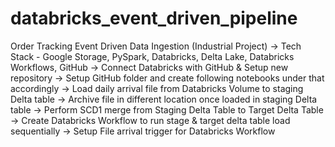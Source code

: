 # databricks_event_driven_pipeline

Order Tracking Event Driven Data Ingestion (Industrial Project)
-> Tech Stack - Google Storage, PySpark, Databricks, Delta Lake, Databricks Workflows, GitHub
-> Connect Databricks with GitHub & Setup new repository
-> Setup GitHub folder and create following notebooks under that accordingly
-> Load daily arrival file from Databricks Volume to staging Delta table
-> Archive file in different location once loaded in staging Delta table
-> Perform SCD1 merge from Staging Delta Table to Target Delta Table
-> Create Databricks Workflow to run stage & target delta table load sequentially
-> Setup File arrival trigger for Databricks Workflow
